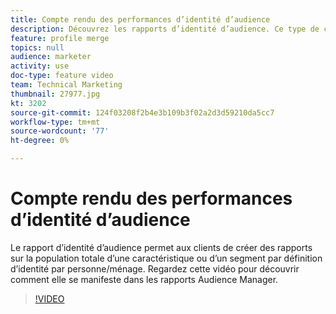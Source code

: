 ```yaml
---
title: Compte rendu des performances d’identité d’audience
description: Découvrez les rapports d’identité d’audience. Ce type de création de rapports dans Audience Manager vous permet de créer des rapports sur la population totale d’une caractéristique ou d’un segment par définition d’identité de personne ou de ménage.
feature: profile merge
topics: null
audience: marketer
activity: use
doc-type: feature video
team: Technical Marketing
thumbnail: 27977.jpg
kt: 3202
source-git-commit: 124f03208f2b4e3b109b3f02a2d3d59210da5cc7
workflow-type: tm+mt
source-wordcount: '77'
ht-degree: 0%

---
```



# Compte rendu des performances d’identité d’audience

Le rapport d’identité d’audience permet aux clients de créer des rapports sur la population totale d’une caractéristique ou d’un segment par définition d’identité par personne/ménage. Regardez cette vidéo pour découvrir comment elle se manifeste dans les rapports Audience Manager.

>[!VIDEO](https://video.tv.adobe.com/v/32077/?quality=12&captions=fre_fr)
